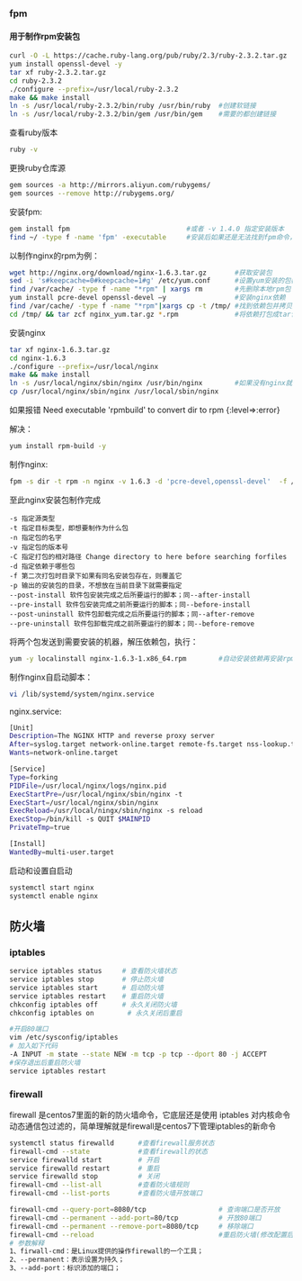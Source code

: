 

### fpm 

#### 用于制作rpm安装包 

```bash
curl -O -L https://cache.ruby-lang.org/pub/ruby/2.3/ruby-2.3.2.tar.gz	#安装ruby,版本要求大于2.3
yum install openssl-devel -y
tar xf ruby-2.3.2.tar.gz
cd ruby-2.3.2
./configure --prefix=/usr/local/ruby-2.3.2
make && make install
ln -s /usr/local/ruby-2.3.2/bin/ruby /usr/bin/ruby	#创建软链接
ln -s /usr/local/ruby-2.3.2/bin/gem /usr/bin/gem	#需要的都创建链接
```

查看ruby版本

```bash
ruby -v
```

更换ruby仓库源

``` bash
gem sources -a http://mirrors.aliyun.com/rubygems/
gem sources --remove http://rubygems.org/
```

安装fpm:

``` bash
gem install fpm 							#或者 -v 1.4.0 指定安装版本
find ~/ -type f -name 'fpm' -executable		#安装后如果还是无法找到fpm命令，执行这个命令找到fpm路径并创建链接以直接执行
```



以制作nginx的rpm为例：

```bash
wget http://nginx.org/download/nginx-1.6.3.tar.gz		#获取安装包
sed -i 's#keepcache=0#keepcache=1#g' /etc/yum.conf		#设置yum安装的包都会保存在本地
find /var/cache/ -type f -name "*rpm" | xargs rm 		#先删除本地rpm包
yum install pcre-devel openssl-devel –y					#安装nginx依赖
find /var/cache/ -type f -name "*rpm"|xargs cp -t /tmp/ #找到依赖包并拷贝到别的目录
cd /tmp/ && tar zcf nginx_yum.tar.gz *.rpm				#将依赖打包成tar包
```

安装nginx 

```bash
tar xf nginx-1.6.3.tar.gz
cd nginx-1.6.3
./configure --prefix=/usr/local/nginx
make && make install
ln -s /usr/local/nginx/sbin/nginx /usr/bin/nginx		#如果没有nginx就创建软链接
cp /usr/local/nginx/sbin/nginx /usr/local/sbin/nginx
```
如果报错
Need executable 'rpmbuild' to convert dir to rpm {:level=>:error}

解决：
``` bash
yum install rpm-build -y
```
制作nginx:
```bash
fpm -s dir -t rpm -n nginx -v 1.6.3 -d 'pcre-devel,openssl-devel'  -f /usr/local/nginx/
```

至此nginx安装包制作完成

``` 
-s 指定源类型
-t 指定目标类型，即想要制作为什么包
-n 指定包的名字
-v 指定包的版本号
-C 指定打包的相对路径 Change directory to here before searching forfiles
-d 指定依赖于哪些包
-f 第二次打包时目录下如果有同名安装包存在，则覆盖它
-p 输出的安装包的目录，不想放在当前目录下就需要指定
--post-install 软件包安装完成之后所要运行的脚本；同--after-install
--pre-install 软件包安装完成之前所要运行的脚本；同--before-install
--post-uninstall 软件包卸载完成之后所要运行的脚本；同--after-remove
--pre-uninstall 软件包卸载完成之前所要运行的脚本；同--before-remove
```



将两个包发送到需要安装的机器，解压依赖包，执行：

```bash
yum -y localinstall nginx-1.6.3-1.x86_64.rpm		#自动安装依赖再安装rpm
```

制作nginx自启动脚本：

``` bash
vi /lib/systemd/system/nginx.service
```

nginx.service:

```bash
[Unit]
Description=The NGINX HTTP and reverse proxy server
After=syslog.target network-online.target remote-fs.target nss-lookup.target
Wants=network-online.target

[Service]
Type=forking
PIDFile=/usr/local/nginx/logs/nginx.pid
ExecStartPre=/usr/local/nginx/sbin/nginx -t
ExecStart=/usr/local/nginx/sbin/nginx
ExecReload=/usr/local/ningx/sbin/nginx -s reload
ExecStop=/bin/kill -s QUIT $MAINPID
PrivateTmp=true

[Install]
WantedBy=multi-user.target
```

启动和设置自启动

```bash
systemctl start nginx
systemctl enable nginx
```



## 防火墙

### iptables 

```bash
service iptables status  	# 查看防火墙状态
service iptables stop 		# 停止防火墙
service iptables start 		# 启动防火墙
service iptables restart 	# 重启防火墙
chkconfig iptables off 		# 永久关闭防火墙
chkconfig iptables on　　		# 永久关闭后重启

#开启80端口
vim /etc/sysconfig/iptables
# 加入如下代码
-A INPUT -m state --state NEW -m tcp -p tcp --dport 80 -j ACCEPT
#保存退出后重启防火墙
service iptables restart
```

### firewall 

firewall 是centos7里面的新的防火墙命令，它底层还是使用 iptables 对内核命令动态通信包过滤的，简单理解就是firewall是centos7下管理iptables的新命令

```bash
systemctl status firewalld		#查看firewall服务状态
firewall-cmd --state			#查看firewall的状态
service firewalld start			# 开启
service firewalld restart		# 重启
service firewalld stop			# 关闭
firewall-cmd --list-all			#查看防火墙规则
firewall-cmd --list-ports		#查看防火墙开放端口

firewall-cmd --query-port=8080/tcp					# 查询端口是否开放
firewall-cmd --permanent --add-port=80/tcp			# 开放80端口
firewall-cmd --permanent --remove-port=8080/tcp		# 移除端口
firewall-cmd --reload								#重启防火墙(修改配置后要重启防火墙)
# 参数解释
1、firwall-cmd：是Linux提供的操作firewall的一个工具；
2、--permanent：表示设置为持久；
3、--add-port：标识添加的端口；
```








